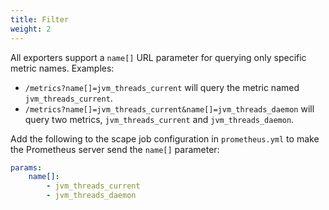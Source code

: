 ```yaml
---
title: Filter
weight: 2
---
```


All exporters support a `name[]` URL parameter for querying only specific metric names. Examples:

* `/metrics?name[]=jvm_threads_current` will query the metric named `jvm_threads_current`.
* `/metrics?name[]=jvm_threads_current&name[]=jvm_threads_daemon` will query two metrics, `jvm_threads_current` and `jvm_threads_daemon`.

Add the following to the scape job configuration in `prometheus.yml` to make the Prometheus server send the `name[]` parameter:

```yaml
params:
    name[]:
        - jvm_threads_current
        - jvm_threads_daemon
```

